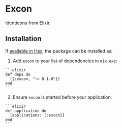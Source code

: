# Excon

Identicons from Elixir.

## Installation

If [available in Hex](https://hex.pm/docs/publish), the package can be installed as:

  1. Add `excon` to your list of dependencies in `mix.exs`:

    ```elixir
    def deps do
      [{:excon, "~> 0.1.0"}]
    end
    ```

  2. Ensure `excon` is started before your application:

    ```elixir
    def application do
      [applications: [:excon]]
    end
    ```

